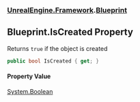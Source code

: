 ### [UnrealEngine.Framework](UnrealEngine_Framework.md 'UnrealEngine.Framework').[Blueprint](Blueprint.md 'UnrealEngine.Framework.Blueprint')
## Blueprint.IsCreated Property
Returns `true` if the object is created  
```csharp
public bool IsCreated { get; }
```
#### Property Value
[System.Boolean](https://docs.microsoft.com/en-us/dotnet/api/System.Boolean 'System.Boolean')
